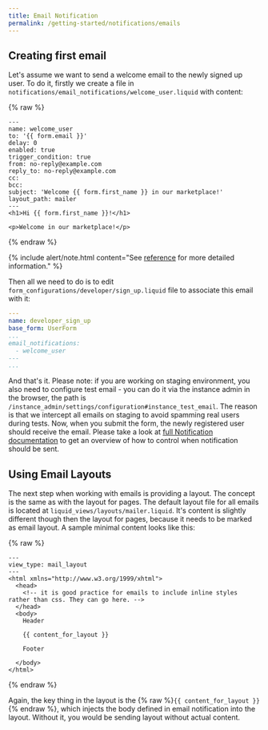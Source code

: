 ```yaml
---
title: Email Notification
permalink: /getting-started/notifications/emails
---
```


## Creating first email

Let's assume we want to send a welcome email to the newly signed up user. To do it, firstly we create a file in
`notifications/email_notifications/welcome_user.liquid` with content:

{% raw %}

```liquid
---
name: welcome_user
to: '{{ form.email }}'
delay: 0
enabled: true
trigger_condition: true
from: no-reply@example.com
reply_to: no-reply@example.com
cc:
bcc:
subject: 'Welcome {{ form.first_name }} in our marketplace!'
layout_path: mailer
---
<h1>Hi {{ form.first_name }}!</h1>

<p>Welcome in our marketplace!</p>
```

{% endraw %}

{% include alert/note.html content="See [reference](/reference/notifications) for more detailed information." %}

Then all we need to do is to edit `form_configurations/developer/sign_up.liquid` file to associate this email with it:

```yaml
---
name: developer_sign_up
base_form: UserForm
...
email_notifications:
  - welcome_user
---
...
```

And that's it. Please note: if you are working on staging environment, you also need to configure test email - you can
do it via the instance admin in the browser, the path is `/instance_admin/settings/configuration#instance_test_email`.
The reason is that we intercept all emails on staging to avoid spamming real users during tests. Now, when you submit
the form, the newly registered user should receive the email. Please take a look at
[full Notification documentation](/reference/notifications) to get an overview of how to control when notification
should be sent.

## Using Email Layouts

The next step when working with emails is providing a layout. The concept is the same as with the layout for pages. The
default layout file for all emails is located at `liquid_views/layouts/mailer.liquid`. It's content is slightly
different though then the layout for pages, because it needs to be marked as email layout. A sample minimal content
looks like this:

{% raw %}

```liquid
---
view_type: mail_layout
---
<html xmlns="http://www.w3.org/1999/xhtml">
  <head>
    <!-- it is good practice for emails to include inline styles rather than css. They can go here. -->
  </head>
  <body>
    Header

    {{ content_for_layout }}

    Footer

  </body>
</html>
```

{% endraw %}

Again, the key thing in the layout is the {% raw %}`{{ content_for_layout }}`{% endraw %}, which injects the body
defined in email notification into the layout. Without it, you would be sending layout without actual content.

